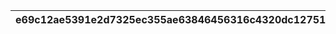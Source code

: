 |e69c12ae5391e2d7325ec355ae63846456316c4320dc12751021b4e1af28e69e|f943cd1050717d673b05346c166ede71cc86f4de4b3df6a2a0f5c43a792f2858|0b587603c85d49f04222600df2711d14008b751371a3c0c8b721bedc9d610317|ecdd10f247aed2b0c6d8aba8979cee7527ce0da580e126553971f0854587948d|1f995554884ca187a14f56da0bbad40cdc7286d9c21185c2108ad00eab600a75|d0da6aad5cc7d4744d6eb1a72248653f6bd0d69de3151455eeb9e2de1acb07c9|a4eba4d309e5f2fb3ab074500a0fb9ed7d6efdf5386e810e9f2dada4c8a33918|96b1894c1f62949d1bfd77771b9dd9224b9682a468c221a3209ead1afd4d3901|3e59a6c17a59cb940e0dcb6a39b3d3b27a9ebd1b4e2b8c9995bdd8764e75bddc|8f199f76f169c1c4f78c7e591a3c93e5996ca22196d9e1fed1aeb28f2f3075d0|f125c085425f0aff101c4235f6fc5851a5cbb4f55d7db0d9dd4480379199f4e7|
| --- | --- | --- | --- | --- | --- | --- | --- | --- | --- | --- |